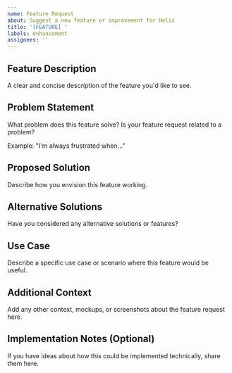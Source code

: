 ```yaml
---
name: Feature Request
about: Suggest a new feature or improvement for Helix
title: '[FEATURE] '
labels: enhancement
assignees: ''
---
```


## Feature Description

A clear and concise description of the feature you'd like to see.

## Problem Statement

What problem does this feature solve? Is your feature request related to a problem?

Example: "I'm always frustrated when..."

## Proposed Solution

Describe how you envision this feature working.

## Alternative Solutions

Have you considered any alternative solutions or features?

## Use Case

Describe a specific use case or scenario where this feature would be useful.

## Additional Context

Add any other context, mockups, or screenshots about the feature request here.

## Implementation Notes (Optional)

If you have ideas about how this could be implemented technically, share them here.
